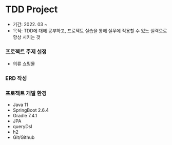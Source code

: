 # TDD Project
- 기간: 2022. 03 ~
- 목적: TDD에 대해 공부하고, 프로젝트 실습을 통해 실무에 적용할 수 있느 실력으로 향상 시키는 것

### 프로젝트 주제 설정
- 의류 쇼핑몰

### ERD 작성


### 프로젝트 개발 환경
- Java 11
- SpringBoot 2.6.4
- Gradle 7.4.1
- JPA
- queryDsl
- h2
- Git/Github

